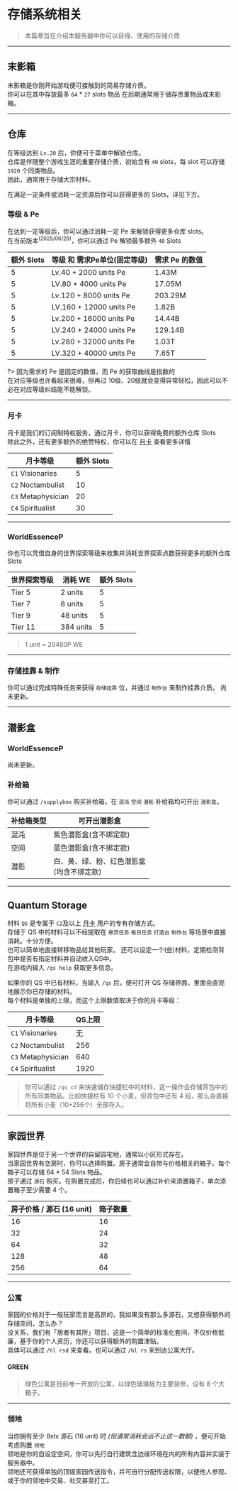 # 存储系统相关

> 本篇章旨在介绍本服务器中你可以获得、使用的存储介质

---

## 末影箱

末影箱是你刚开始游戏便可接触到的简易存储介质。<br>
你可以在其中存放最多 `64` * `27` slots 物品
在后期通常用于储存贵重物品或末影箱。

---

## 仓库

在等级达到 `Lv.20` 后，你便可于菜单中解锁仓库。<br>
仓库是伴随整个游戏生涯的重要存储介质，初始含有 `40` slots，每 slot 可以存储 `1920` 个同类物品。<br>
因此，通常用于存储大宗材料。

在满足一定条件或消耗一定资源后你可以获得更多的 Slots，详见下方。

### 等级 & Pe

在达到一定等级后，你可以通过消耗一定 Pe 来解锁获得更多仓库 slots。<br>
在当前版本<sup>(2025/06/29)</sup>，你可以通过 Pe 解锁最多额外 `40` Slots

|额外 Slots| 等级 和 需求Pe单位(固定等级) | 需求 Pe 的数值|
|---|------|----|
|5|Lv.40 + 2000 units Pe|1.43M
|5|LV.80 + 4000 units Pe|17.05M
|5|Lv.120 + 8000 units Pe|203.29M
|5|LV.160 + 12000 units Pe|1.82B
|5|Lv.200 + 16000 units Pe|14.44B
|5|LV.240 + 24000 units Pe|129.14B
|5|Lv.280 + 32000 units Pe|1.03T
|5|LV.320 + 40000 units Pe|7.65T

?> 因为需求的 Pe 是固定的数值，而 Pe 的获取曲线是指数的<br>
在对应等级也许看起来很难，但再过 10级、20级就会变得异常轻松，因此可以不必在对应等级纠结能不能解锁。

---

### 月卡

月卡是我们的订阅制特权服务，通过月卡，你可以获得免费的额外仓库 Slots<br>
除此之外，还有更多额外的绝赞特权，你可以在 [月卡](pages/月卡) 查看更多详情

|月卡等级|额外 Slots|
|---|---|
|`C1` Visionaries  |5
|`C2` Noctambulist |10
|`C3` Metaphysician|20
|`C4` Spiritualist |30

---

### WorldEssenceP

你也可以凭借自身的世界探索等级来收集并消耗世界探索点数获得更多的额外仓库 Slots

|世界探索等级|消耗 WE|额外 Slots|
|---|---|---|
|Tier 5 |  2 units|5|
|Tier 7 |  8 units|5|
|Tier 9 | 48 units|5|
|Tier 11|384 units|5|

> 1 unit = 20480P WE

---

### 存储挂靠 & 制作

你可以通过完成特殊任务来获得 `存储挂靠` 位，并通过 `制作台` 来制作挂靠介质。
尚未更新。

---

## 潜影盒

### WorldEssenceP

尚未更新。

### 补给箱

你可以通过 `/supplybox` 购买补给箱，在 `混沌` `空间` `潜影` 补给箱均可开出 `潜影盒`。

|补给箱类型|可开出潜影盒|
|---|---|
|混沌|紫色潜影盒(含不绑定款)|
|空间|蓝色潜影盒(含不绑定款)|
|潜影|白、黄、绿、粉、红色潜影盒<br>(均含不绑定款)|


---

## Quantum Storage

材料 `QS` 是专属于 `C2`及以上 [月卡](pages/月卡) 用户的专有存储方式。<br>
存储于 QS 中的材料可以不经提取在 `悬赏任务` `每日任务` `打造台` `制作台` 等场景中直接消耗。十分方便。<br>
也可以简单地直接转移物品给其他玩家。
还可以设定一个(些)材料，定期检测背包中是否有指定材料并自动收入QS中。<br>
在游戏内输入 `/qs help` 获取更多信息。

如果你的 QS 中已有材料，当输入 `/qs` 后，便可打开 QS 存储界面，里面会直观地展示你已存储的材料。<br>
每个材料是单独的上限，而这个上限数值取决于你的月卡等级：

|月卡等级|QS上限|
|---|---|
|`C1` Visionaries  |无
|`C2` Noctambulist |256
|`C3` Metaphysician|640
|`C4` Spiritualist |1920

> 你可以通过 `/qs cd` 来快速储存快捷栏中的材料，这一操作会存储背包中的所有同类物品。比如快捷栏有 10 个小麦，但背包中还有 4 组，那么会直接将所有小麦（10+256个）全部存入。



---

## 家园世界

家园世界是位于另一个世界的自留园宅地，通常以小区形式存在。<br>
当家园世界有空房时，你可以选择购置。房子通常会自带与价格相关的箱子。每个箱子可以存储 64 * 54 Slots 物品。<br>
房子通过 `源石` 购买。在购置完成后，你后续也可以通过补价来添置箱子，单次添置箱子至少需要 4 个。

|房子价格 / 源石 (16 unit)|箱子数量|
|---|---|
|16|16|
|32|24|
|64|32|
|128|48|
|256|64|

---

### 公寓

家园的价格对于一般玩家而言是高昂的，我如果没有那么多源石，又想获得额外的存储空间，怎么办？<br>
没关系，我们有「居者有其所」项目，这是一个简单的标准化套间，不仅价格低廉，基于你的个人资历，你还可以获得额外的购置津贴。<br>
具体可以通过 `/hl rsd` 来查看。也可以通过 `/hl rs` 来到达公寓大厅。

#### GREEN

> 绿色公寓是目前唯一开放的公寓，以绿色玻璃板为主要装修，设有 8 个大箱子。

---

### 领地

当你拥有至少 8stx 源石 (16 unit) 时 *(但通常消耗会远不止这一数额)* ，便可开始考虑购置 `领地` <br>
领地是你的自设定空间，你可以先行自行建筑含边缘环境在内的所有内容并实装于服务器中。<br>
领地还可获得单独的顶级家园传送指令，并可自行分配传送权限，以便他人参观、或于你的领地中交易、社交甚至打工。